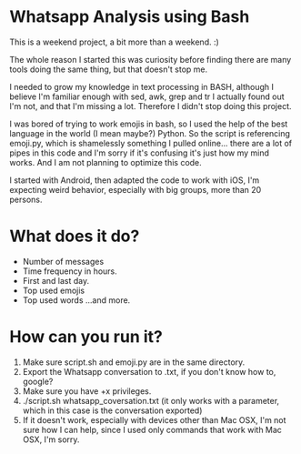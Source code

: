 # Whatsapp Analysis using Bash

This is a weekend project, a bit more than a weekend. :)

The whole reason I started this was curiosity before finding there are many tools doing the same thing, but that doesn't stop me. 

I needed to grow my knowledge in text processing in BASH, although I believe I'm familiar enough with sed, awk, grep and tr I actually found out I'm not, and that I'm missing a lot. Therefore I didn't stop doing this project. 

I was bored of trying to work emojis in bash, so I used the help of the best language in the world (I mean maybe?) Python. So the script is referencing emoji.py, which is shamelessly something I pulled online... there are a lot of pipes in this code and I'm sorry if it's confusing it's just how my mind works. And I am not planning to optimize this code. 

I started with Android, then adapted the code to work with iOS, I'm expecting weird behavior, especially with big groups, more than 20 persons. 

# What does it do?
* Number of messages
* Time frequency in hours. 
* First and last day. 
* Top used emojis
* Top used words ...and more. 


# How can you run it?
1. Make sure script.sh and emoji.py are in the same directory. 
2. Export the Whatsapp conversation to .txt, if you don't know how to, google?
3. Make sure you have +x privileges. 
4. ./script.sh whatsapp_coversation.txt (it only works with a parameter, which in this case is the conversation exported)
5. If it doesn't work, especially with devices other than Mac OSX, I'm not sure how I can help, since I used only commands that work with Mac OSX, I'm sorry. 


